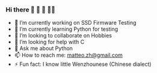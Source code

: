### Hi there 👋  👀  👋   👨‍💻 

<!--
**MatteoZhang/MatteoZhang** is a ✨ _special_ ✨ repository because its `README.md` (this file) appears on your GitHub profile.

Here are some ideas to get you started:
-->

- 🔭 I’m currently working on SSD Firmware Testing
- 🌱 I’m currently learning Python for testing
- 👯 I’m looking to collaborate on Hobbies
- 🤔 I’m looking for help with C
- 💬 Ask me about Python
- 📫 How to reach me: matteo.zh@gmail.com
- ⚡ Fun fact: I know little Wenzhounese (Chinese dialect)

